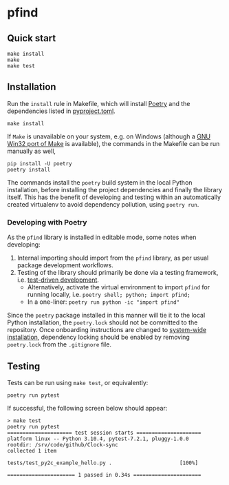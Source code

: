 # pfind

## Quick start

```
make install
make
make test
```

## Installation

Run the `install` rule in Makefile, which will install [Poetry](https://python-poetry.org/) and the dependencies listed in [pyproject.toml](pyproject.toml).

```
make install
```

If `Make` is unavailable on your system, e.g. on Windows (although a [GNU Win32 port of Make](https://gnuwin32.sourceforge.net/packages/make.htm) is available), the commands in the Makefile can be run manually as well,

```
pip install -U poetry
poetry install
```

The commands install the `poetry` build system in the local Python installation, before installing the project dependencies and finally the library itself. This has the benefit of developing and testing within an automatically created virtualenv to avoid dependency pollution, using `poetry run`.

### Developing with Poetry

As the `pfind` library is installed in editable mode, some notes when developing:

1. Internal importing should import from the `pfind` library, as per usual package development workflows.
1. Testing of the library should primarily be done via a testing framework, i.e. [test-driven development](https://en.wikipedia.org/wiki/Test-driven_development).
   * Alternatively, activate the virtual environment to import `pfind` for running locally, i.e. `poetry shell; python; import pfind;`
   * In a one-liner: `poetry run python -ic "import pfind"` 

Since the `poetry` package installed in this manner will tie it to the local Python installation, the `poetry.lock` should not be committed to the repository. Once onboarding instructions are changed to [system-wide installation](https://python-poetry.org/docs/), dependency locking should be enabled by removing `poetry.lock` from the `.gitignore` file.

## Testing

Tests can be run using `make test`, or equivalently:

```
poetry run pytest
```

If successful, the following screen below should appear:

```
> make test
poetry run pytest
===================== test session starts =====================
platform linux -- Python 3.10.4, pytest-7.2.1, pluggy-1.0.0
rootdir: /srv/code/github/Clock-sync
collected 1 item

tests/test_py2c_example_hello.py .                      [100%]

====================== 1 passed in 0.34s ======================
```

